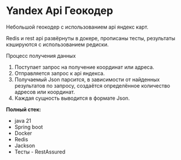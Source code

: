 # Yandex Api Геокодер
Небольшой геокодер с использованием api яндекс карт.

Redis и rest api развёрнуты в докере, прописаны тесты, результаты кэшируются с использованием редиски.

Процесс получения данных
1) Поступает запрос на получение координат или адреса.
2) Отправляется запрос к api яндекса.
3) Получаемый Json парсится, в зависимости от найденных результатов по запросу, создаётся определённое количество адресов или координат.
4) Каждая сущность выводится в формате Json.

**Полный стек:**
* java 21
* Spring boot
* Docker
* Redis
* Jackson
* Тесты - RestAssured